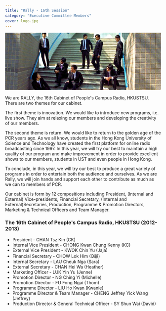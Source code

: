 ```yaml
---
title: "Rally - 16th Session"
category: "Executive Committee Members"
cover: logo.jpg
---
```

![unsplash.com](./ex-16.jpg)

We are RALLY, the 16th Cabinet of People's Campus Radio, HKUSTSU. There are two themes for our cabinet.

The first theme is innovation. We would like to introduce new programs, i.e. live show. They aim at relaxing our members and developing the creativity of our members.

The second theme is return. We would like to return to the golden age of the PCR years ago. As we all know, students in the Hong Kong University of Science and Technology have created the first platform for online radio broadcasting since 1997. In this year, we will try our best to maintain a high quality of our program and make improvement in order to provide excellent shows to our members, students in UST and even people in Hong Kong.

To conclude, in this year, we will try our best to produce a great variety of programs in order to entertain both the audience and ourselves. As we are Rally, we will join hands and support each other to contribute as much as we can to members of PCR.

Our cabinet is form by 12 compositions including President, (Internal and External) Vice-presidents, Financial Secretary, (Internal and External)Secretaries, Production, Programme & Promotion Directors, Marketing & Technical Officers and Team Manager.
### The 16th Cabinet of People's Campus Radio, HKUSTSU (2012-2013)

- President - CHAN Tsz Kin (CK)
- Internal Vice President - CHONG Kwan Chung Kenny (KC)
- External Vice President - KWOK Chin Yu (Jaja)
- Financial Secretary - CHOW Lok Him (Q爺)
- Internal Secretary - LAU Cheuk Nga (Sara)
- External Secretary - CHAN Hei Wa (Heather)
- Marketing Officer - LUK Yin Yu (Jenne)
- Promotion Director - NG Ching Yi (Michelle)
- Promotion Director - FU Fong Ngai (Thom)
- Programme Director - LIU Ho Kwan (Kwanie)
- Programme Director & Team Manager - CHENG Jeffrey Yick Wang (Jeffrey)
- Production Director & General Technical Officer - SY Shun Wai (David)
